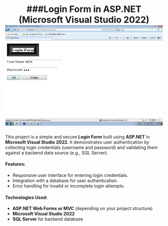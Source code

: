 <h1 align="center">###Login Form in ASP.NET (Microsoft Visual Studio 2022)

<img src="https://github.com/henockjoy/ASP.Net/blob/main/Login%20Form.png" alt="logo" target="/blank">
</h1>

This project is a simple and secure **Login Form** built using **ASP.NET** in **Microsoft Visual Studio 2022**. It demonstrates user authentication by collecting login credentials (username and password) and validating them against a backend data source (e.g., SQL Server). 

#### Features:
- Responsive user interface for entering login credentials.
- Integration with a database for user authentication.
- Error handling for invalid or incomplete login attempts.

#### Technologies Used:
- **ASP.NET Web Forms or MVC** (depending on your project structure)
- **Microsoft Visual Studio 2022**
- **SQL Server** for backend database
